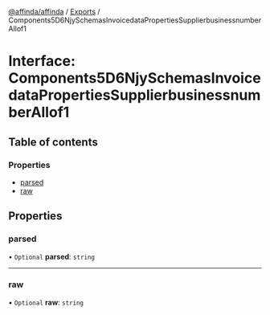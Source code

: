 [@affinda/affinda](../README.md) / [Exports](../modules.md) / Components5D6NjySchemasInvoicedataPropertiesSupplierbusinessnumberAllof1

# Interface: Components5D6NjySchemasInvoicedataPropertiesSupplierbusinessnumberAllof1

## Table of contents

### Properties

- [parsed](Components5D6NjySchemasInvoicedataPropertiesSupplierbusinessnumberAllof1.md#parsed)
- [raw](Components5D6NjySchemasInvoicedataPropertiesSupplierbusinessnumberAllof1.md#raw)

## Properties

### parsed

• `Optional` **parsed**: `string`

___

### raw

• `Optional` **raw**: `string`

